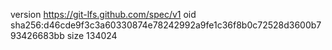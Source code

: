 version https://git-lfs.github.com/spec/v1
oid sha256:d46cde9f3c3a60330874e78242992a9fe1c36f8b0c72528d3600b793426683bb
size 134024
